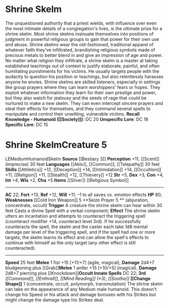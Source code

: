 ﻿---
ac: '22'
alignment: LE
all_resistance: null
burrow_speed: null
charisma: '+5'
climb_speed: null
constitution: '+4'
creature_ability:
- Change Shape
- Seize Prayer
creature_family: '[[DATABASE/monsterfamily/Skelm|Skelm]]'
description: 'The unquestioned authority that a priest wields, with influence over
  even the most intimate details of a congregation''s lives, is the ultimate prize
  for a shrine skelm. Most shrine skelms insinuate themselves into positions of judgment
  in powerful religious groups to gain that power for their own use and abuse. Shrine
  skelms wear the old-fashioned, traditional apparel of whatever faith they''ve infiltrated,
  brandishing religious symbols made of precious metals to better blend in and give
  an impression of age and power.<br/><br/> No matter what religion they infiltrate,
  a shrine skelm is a master at taking established teachings out of context to justify
  elaborate, painful, and often humiliating punishments for his victims. He usually
  targets people with the audacity to question his position or teachings, but also
  relentlessly harasses anyone he envies.<br/><br/> Shrine skelms are skilled listeners,
  especially in settings like group prayers where they can learn worshippers'' fears
  or hopes. They exploit whatever information they learn for their own prestige and
  power, but they also watch for jealousy and the seeds of rage that could be nurtured
  to make a new skelm. They can even intercept sincere prayers and steal their effects
  for themselves, and they command several spells to manipulate and control their
  unwitting, vulnerable victims.<br/><br/><b><u>Recall Knowledge - Humanoid</u> (
  [[DATABASE/skill/Society|Society]] )</b>: DC 20<br/><b><u>Unspecific Lore</u></b>:
  DC 18<br/><b><u>Specific Lore</u></b>: DC 15'
dexterity: '+3'
element: null
fly_speed: null
fortitude: '+13'
hardness: null
hp: '80'
id: '1302'
immunity: null
intelligence: '+4'
land_speed: '25'
language:
- '[[DATABASE/language/Aklo|Aklo]]'
- '[[DATABASE/language/Common|Common]] ; [[DATABASE/monsterability/Telepathy|telepathy]]
  30 feet'
level: '5'
max_speed: '25'
name: Shrine Skelm
perception: '+11'
rarity: Common
reflex: '+12'
resistance: null
rus_type_level: null
school: null
sense:
- '[[DATABASE/monsterability/Scent|scent]] (imprecise) 30 feet'
size: Medium
skill:
- '[[DATABASE/skill/Athletics|Athletics]] +12'
- '[[DATABASE/skill/Deception|Deception]] +14'
- '[[DATABASE/skill/Intimidation|Intimidation]] +14'
- '[[DATABASE/skill/Occultism|Occultism]] +11'
- '[[DATABASE/skill/Religion|Religion]] +11'
- '[[DATABASE/skill/Stealth|Stealth]] +12'
- '[[DATABASE/skill/Thievery|Thievery]] +12'
source: '[[DATABASE/source/Bestiary 3|Bestiary 3]]'
speed:
- 25 feet
spell:
- '[[DATABASE/spell/Command|Command]]'
- '[[DATABASE/spell/Enthrall|Enthrall]]'
- '[[DATABASE/spell/Mind Reading|Mind Reading]]'
- '[[DATABASE/spell/Soothe|Soothe]]'
strength: '+5'
strength_req: '5'
strongest_save:
- Fortitude
swim_speed: null
trait:
- '[[DATABASE/trait/Humanoid|Humanoid]]'
- '[[DATABASE/trait/Skelm|Skelm]]'
type: Creature
vision: null
weakest_save:
- Will
weakness:
- '[[DATABASE/equipment/Cold Iron Weapon|cold iron]] 5'
will: '+11'
wisdom: '+2'

---
# Shrine Skelm

The unquestioned authority that a priest wields, with influence over even the most intimate details of a congregation's lives, is the ultimate prize for a shrine skelm. Most shrine skelms insinuate themselves into positions of judgment in powerful religious groups to gain that power for their own use and abuse. Shrine skelms wear the old-fashioned, traditional apparel of whatever faith they've infiltrated, brandishing religious symbols made of precious metals to better blend in and give an impression of age and power.
 No matter what religion they infiltrate, a shrine skelm is a master at taking established teachings out of context to justify elaborate, painful, and often humiliating punishments for his victims. He usually targets people with the audacity to question his position or teachings, but also relentlessly harasses anyone he envies.
 Shrine skelms are skilled listeners, especially in settings like group prayers where they can learn worshippers' fears or hopes. They exploit whatever information they learn for their own prestige and power, but they also watch for jealousy and the seeds of rage that could be nurtured to make a new skelm. They can even intercept sincere prayers and steal their effects for themselves, and they command several spells to manipulate and control their unwitting, vulnerable victims.
**Recall Knowledge - Humanoid ([[Society]])**: DC 20
**Unspecific Lore**: DC 18
**Specific Lore**: DC 15

# Shrine Skelm<span class="item-type">Creature 5</span>

<span class="trait-alignment item-trait">LE</span><span class="trait-size item-trait">Medium</span><span class="item-trait">Humanoid</span><span class="item-trait">Skelm</span>
**Source** [[Bestiary 3]]
**Perception** +11; [[Scent]] (imprecise) 30 feet
**Languages** [[Aklo]], [[Common]]; [[Telepathy]] 30 feet
**Skills** [[Athletics]] +12, [[Deception]] +14, [[Intimidation]] +14, [[Occultism]] +11, [[Religion]] +11, [[Stealth]] +12, [[Thievery]] +12
**Str** +5, **Dex** +3, **Con** +4, **Int** +4, **Wis** +2, **Cha** +5
**Items** [[Silver]] [[Religious Symbol]]

---
**AC** 22; **Fort** +13, **Ref** +12, **Will** +11; –1 to all saves vs. emotion effects
**HP** 80; **Weaknesses** [[Cold Iron Weapon]] 5
<span class="in-box-ability">**Seize Prayer <span class="action-icon">5</span> ** (abjuration, concentrate, occult) **Trigger** A creature the shrine skelm can hear within 30 feet Casts a divine Spell with a verbal component; **Effect** The shrine skelm utters an incantation and attempts to counteract the triggering spell (counteract modifier +14, counteract level 3rd). If he successfully counteracts the spell, the skelm and the caster each take 1d8 mental damage per level of the triggering spell, and if the spell had one or more targets, the skelm learns its effect and can allow the spell's effects to continue with himself as the only target (any other effect is still counteracted).</span>

---
**Speed** 25 feet
<span class="in-box-ability">**Melee** <span class="action-icon">1</span> fist +15 [+11/+7] (agile, magical), **Damage** 2d4+7 bludgeoning plus [[Grab]]</span><span class="in-box-ability">**Melee** <span class="action-icon">1</span> antler +15 [+10/+5] (magical), **Damage** 2d8+7 piercing plus [[Knockdown]]</span>**Occult Innate Spells** DC 22; **3rd** _[[Command]]_, _[[Enthrall]]_, _[[Mind Reading]]_ (×3), _[[Soothe]]_
<span class="in-box-ability">**[[Change Shape]]** <span class="action-icon">1</span> (concentrate, occult, polymorph, transmutation) The shrine skelm can take on the appearance of any Medium male humanoid. This doesn't change his Speed or his attack and damage bonuses with his Strikes but might change the damage type his Strikes deal.</span>
